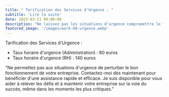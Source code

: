 ```yaml
---
title: " Tarification des Services d'Urgence : "
subtitle: 'Lire la suite'
date: 2023-03-21 00:00:00
description: "Ne laissez pas les situations d'urgence compromettre le fonctionnement de votre entreprise. Contactez-moi dès maintenant pour obtenir une assistance rapide et efficace. Je suis là pour vous aider à surmonter les défis et à maintenir votre entreprise sur la voie du succès, même dans les moments les plus critiques."
featured_image: '/images/work-08-urgence.webp'
---
```

Tarification des Services d'Urgence :

* Taux horaire d'urgence (Administration) : 80 euros
* Taux horaire d'urgence (RH) : 140 euros

"Ne permettez pas aux situations d'urgence de perturber le bon fonctionnement de votre entreprise. Contactez-moi dès maintenant pour bénéficier d'une assistance rapide et efficace. Je suis disponible pour vous aider à relever les défis et à maintenir votre entreprise sur la voie du succès, même dans les moments les plus critiques."